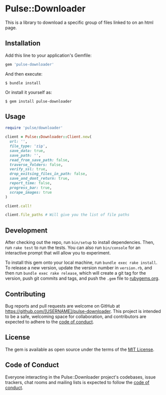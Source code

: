 # Pulse::Downloader

This is a library to download a specific group of files linked to on an html page.

## Installation

Add this line to your application's Gemfile:

```ruby
gem 'pulse-downloader'
```

And then execute:

    $ bundle install

Or install it yourself as:

    $ gem install pulse-downloader

## Usage

```ruby
require 'pulse/downloader'

client = Pulse::Downloader::Client.new(
  url: '',
  file_type: 'zip',
  save_data: true,
  save_path: '',
  read_from_save_path: false,
  traverse_folders: false,
  verify_ssl: true,
  drop_exitsing_files_in_path: false,
  save_and_dont_return: true,
  report_time: false,
  progress_bar: true,
  scrape_images: true
)

client.call!

client.file_paths # Will give you the list of file paths
```

## Development

After checking out the repo, run `bin/setup` to install dependencies. Then, run `rake test` to run the tests. You can also run `bin/console` for an interactive prompt that will allow you to experiment.

To install this gem onto your local machine, run `bundle exec rake install`. To release a new version, update the version number in `version.rb`, and then run `bundle exec rake release`, which will create a git tag for the version, push git commits and tags, and push the `.gem` file to [rubygems.org](https://rubygems.org).

## Contributing

Bug reports and pull requests are welcome on GitHub at https://github.com/[USERNAME]/pulse-downloader. This project is intended to be a safe, welcoming space for collaboration, and contributors are expected to adhere to the [code of conduct](https://github.com/[USERNAME]/pulse-downloader/blob/master/CODE_OF_CONDUCT.md).

## License

The gem is available as open source under the terms of the [MIT License](https://opensource.org/licenses/MIT).

## Code of Conduct

Everyone interacting in the Pulse::Downloader project's codebases, issue trackers, chat rooms and mailing lists is expected to follow the [code of conduct](https://github.com/[USERNAME]/pulse-downloader/blob/master/CODE_OF_CONDUCT.md).
